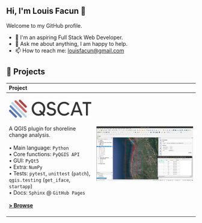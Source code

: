 ## Hi, I'm Louis Facun 👋

Welcome to my GitHub profile.

- 🏢 I'm an aspiring Full Stack Web Developer.
- 💬 Ask me about anything, I am happy to help.
- 📫 How to reach me: louisfacun@gmail.com

🧬 Projects
------------

| Project | |
|:-----|---------|
  |  <br><img src="qscat.svg" alt="QSCAT" width="240"></img> <br><br> A QGIS plugin for shoreline change analysis. <br><br> • Main language: `Python`<br>• Core functions: `PyQGIS API`<br>• GUI: `PyQt5`<br>• Extra: `NumPy`<br>• Tests: `pytest`, `unittest` (`patch`), `qgis.testing` (`get_iface`, `startapp`)<br>• Docs: `Sphinx` @ `GitHub Pages` <br><br> **[> Browse](https://github.com/louisfacun/qscat)**<br><br> | <img src="screenshots/qscat.png" width="700" alt="QSCAT screenshot within QGIS"> |

<!--
![Louis' GitHub stats](https://github-readme-stats.vercel.app/api?username=louisfacun&show_icons=true)

[![Top Langs](https://github-readme-stats.vercel.app/api/top-langs/?username=louisfacun)](https://github.com/anuraghazra/github-readme-stats) -->
